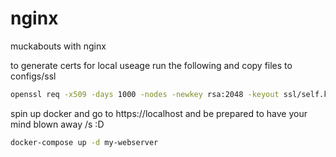# nginx
muckabouts with nginx

to generate certs for local useage run the following and copy files to configs/ssl
```zsh
openssl req -x509 -days 1000 -nodes -newkey rsa:2048 -keyout ssl/self.key -out ssl/self.crt
```


spin up docker and go to https://localhost and be prepared to have your mind blown away /s :D

```zsh
docker-compose up -d my-webserver
```

